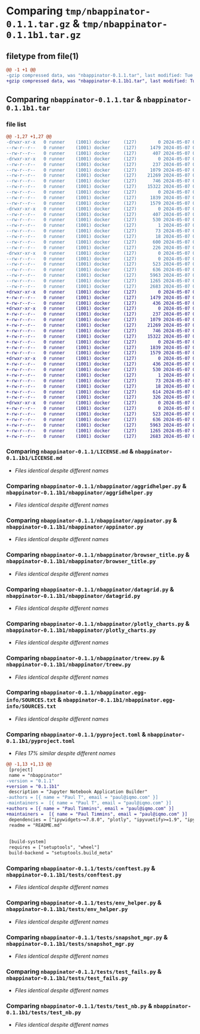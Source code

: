# Comparing `tmp/nbappinator-0.1.1.tar.gz` & `tmp/nbappinator-0.1.1b1.tar.gz`

## filetype from file(1)

```diff
@@ -1 +1 @@
-gzip compressed data, was "nbappinator-0.1.1.tar", last modified: Tue May  7 01:41:04 2024, max compression
+gzip compressed data, was "nbappinator-0.1.1b1.tar", last modified: Tue May  7 01:28:00 2024, max compression
```

## Comparing `nbappinator-0.1.1.tar` & `nbappinator-0.1.1b1.tar`

### file list

```diff
@@ -1,27 +1,27 @@
-drwxr-xr-x   0 runner    (1001) docker     (127)        0 2024-05-07 01:41:04.021704 nbappinator-0.1.1/
--rw-r--r--   0 runner    (1001) docker     (127)     1479 2024-05-07 01:40:12.000000 nbappinator-0.1.1/LICENSE.md
--rw-r--r--   0 runner    (1001) docker     (127)      407 2024-05-07 01:41:04.021704 nbappinator-0.1.1/PKG-INFO
-drwxr-xr-x   0 runner    (1001) docker     (127)        0 2024-05-07 01:41:04.021704 nbappinator-0.1.1/nbappinator/
--rw-r--r--   0 runner    (1001) docker     (127)      237 2024-05-07 01:40:12.000000 nbappinator-0.1.1/nbappinator/__init__.py
--rw-r--r--   0 runner    (1001) docker     (127)     1079 2024-05-07 01:40:12.000000 nbappinator-0.1.1/nbappinator/aggridhelper.py
--rw-r--r--   0 runner    (1001) docker     (127)    21269 2024-05-07 01:40:12.000000 nbappinator-0.1.1/nbappinator/appinator.py
--rw-r--r--   0 runner    (1001) docker     (127)      746 2024-05-07 01:40:12.000000 nbappinator-0.1.1/nbappinator/browser_title.py
--rw-r--r--   0 runner    (1001) docker     (127)    15322 2024-05-07 01:40:12.000000 nbappinator-0.1.1/nbappinator/datagrid.py
--rw-r--r--   0 runner    (1001) docker     (127)        0 2024-05-07 01:40:12.000000 nbappinator-0.1.1/nbappinator/jinjamagic.py
--rw-r--r--   0 runner    (1001) docker     (127)     1839 2024-05-07 01:40:12.000000 nbappinator-0.1.1/nbappinator/plotly_charts.py
--rw-r--r--   0 runner    (1001) docker     (127)     1579 2024-05-07 01:40:12.000000 nbappinator-0.1.1/nbappinator/treew.py
-drwxr-xr-x   0 runner    (1001) docker     (127)        0 2024-05-07 01:41:04.021704 nbappinator-0.1.1/nbappinator.egg-info/
--rw-r--r--   0 runner    (1001) docker     (127)      407 2024-05-07 01:41:04.000000 nbappinator-0.1.1/nbappinator.egg-info/PKG-INFO
--rw-r--r--   0 runner    (1001) docker     (127)      530 2024-05-07 01:41:04.000000 nbappinator-0.1.1/nbappinator.egg-info/SOURCES.txt
--rw-r--r--   0 runner    (1001) docker     (127)        1 2024-05-07 01:41:04.000000 nbappinator-0.1.1/nbappinator.egg-info/dependency_links.txt
--rw-r--r--   0 runner    (1001) docker     (127)       73 2024-05-07 01:41:04.000000 nbappinator-0.1.1/nbappinator.egg-info/requires.txt
--rw-r--r--   0 runner    (1001) docker     (127)       18 2024-05-07 01:41:04.000000 nbappinator-0.1.1/nbappinator.egg-info/top_level.txt
--rw-r--r--   0 runner    (1001) docker     (127)      600 2024-05-07 01:40:12.000000 nbappinator-0.1.1/pyproject.toml
--rw-r--r--   0 runner    (1001) docker     (127)      226 2024-05-07 01:41:04.021704 nbappinator-0.1.1/setup.cfg
-drwxr-xr-x   0 runner    (1001) docker     (127)        0 2024-05-07 01:41:04.021704 nbappinator-0.1.1/tests/
--rw-r--r--   0 runner    (1001) docker     (127)        0 2024-05-07 01:40:12.000000 nbappinator-0.1.1/tests/__init__.py
--rw-r--r--   0 runner    (1001) docker     (127)      523 2024-05-07 01:40:12.000000 nbappinator-0.1.1/tests/conftest.py
--rw-r--r--   0 runner    (1001) docker     (127)      636 2024-05-07 01:40:12.000000 nbappinator-0.1.1/tests/env_helper.py
--rw-r--r--   0 runner    (1001) docker     (127)     5963 2024-05-07 01:40:12.000000 nbappinator-0.1.1/tests/snapshot_mgr.py
--rw-r--r--   0 runner    (1001) docker     (127)     1265 2024-05-07 01:40:12.000000 nbappinator-0.1.1/tests/test_fails.py
--rw-r--r--   0 runner    (1001) docker     (127)     2683 2024-05-07 01:40:12.000000 nbappinator-0.1.1/tests/test_nb.py
+drwxr-xr-x   0 runner    (1001) docker     (127)        0 2024-05-07 01:28:00.404266 nbappinator-0.1.1b1/
+-rw-r--r--   0 runner    (1001) docker     (127)     1479 2024-05-07 01:27:07.000000 nbappinator-0.1.1b1/LICENSE.md
+-rw-r--r--   0 runner    (1001) docker     (127)      436 2024-05-07 01:28:00.404266 nbappinator-0.1.1b1/PKG-INFO
+drwxr-xr-x   0 runner    (1001) docker     (127)        0 2024-05-07 01:28:00.404266 nbappinator-0.1.1b1/nbappinator/
+-rw-r--r--   0 runner    (1001) docker     (127)      237 2024-05-07 01:27:07.000000 nbappinator-0.1.1b1/nbappinator/__init__.py
+-rw-r--r--   0 runner    (1001) docker     (127)     1079 2024-05-07 01:27:07.000000 nbappinator-0.1.1b1/nbappinator/aggridhelper.py
+-rw-r--r--   0 runner    (1001) docker     (127)    21269 2024-05-07 01:27:07.000000 nbappinator-0.1.1b1/nbappinator/appinator.py
+-rw-r--r--   0 runner    (1001) docker     (127)      746 2024-05-07 01:27:07.000000 nbappinator-0.1.1b1/nbappinator/browser_title.py
+-rw-r--r--   0 runner    (1001) docker     (127)    15322 2024-05-07 01:27:07.000000 nbappinator-0.1.1b1/nbappinator/datagrid.py
+-rw-r--r--   0 runner    (1001) docker     (127)        0 2024-05-07 01:27:07.000000 nbappinator-0.1.1b1/nbappinator/jinjamagic.py
+-rw-r--r--   0 runner    (1001) docker     (127)     1839 2024-05-07 01:27:07.000000 nbappinator-0.1.1b1/nbappinator/plotly_charts.py
+-rw-r--r--   0 runner    (1001) docker     (127)     1579 2024-05-07 01:27:07.000000 nbappinator-0.1.1b1/nbappinator/treew.py
+drwxr-xr-x   0 runner    (1001) docker     (127)        0 2024-05-07 01:28:00.404266 nbappinator-0.1.1b1/nbappinator.egg-info/
+-rw-r--r--   0 runner    (1001) docker     (127)      436 2024-05-07 01:28:00.000000 nbappinator-0.1.1b1/nbappinator.egg-info/PKG-INFO
+-rw-r--r--   0 runner    (1001) docker     (127)      530 2024-05-07 01:28:00.000000 nbappinator-0.1.1b1/nbappinator.egg-info/SOURCES.txt
+-rw-r--r--   0 runner    (1001) docker     (127)        1 2024-05-07 01:28:00.000000 nbappinator-0.1.1b1/nbappinator.egg-info/dependency_links.txt
+-rw-r--r--   0 runner    (1001) docker     (127)       73 2024-05-07 01:28:00.000000 nbappinator-0.1.1b1/nbappinator.egg-info/requires.txt
+-rw-r--r--   0 runner    (1001) docker     (127)       18 2024-05-07 01:28:00.000000 nbappinator-0.1.1b1/nbappinator.egg-info/top_level.txt
+-rw-r--r--   0 runner    (1001) docker     (127)      614 2024-05-07 01:27:07.000000 nbappinator-0.1.1b1/pyproject.toml
+-rw-r--r--   0 runner    (1001) docker     (127)      326 2024-05-07 01:28:00.404266 nbappinator-0.1.1b1/setup.cfg
+drwxr-xr-x   0 runner    (1001) docker     (127)        0 2024-05-07 01:28:00.404266 nbappinator-0.1.1b1/tests/
+-rw-r--r--   0 runner    (1001) docker     (127)        0 2024-05-07 01:27:07.000000 nbappinator-0.1.1b1/tests/__init__.py
+-rw-r--r--   0 runner    (1001) docker     (127)      523 2024-05-07 01:27:07.000000 nbappinator-0.1.1b1/tests/conftest.py
+-rw-r--r--   0 runner    (1001) docker     (127)      636 2024-05-07 01:27:07.000000 nbappinator-0.1.1b1/tests/env_helper.py
+-rw-r--r--   0 runner    (1001) docker     (127)     5963 2024-05-07 01:27:07.000000 nbappinator-0.1.1b1/tests/snapshot_mgr.py
+-rw-r--r--   0 runner    (1001) docker     (127)     1265 2024-05-07 01:27:07.000000 nbappinator-0.1.1b1/tests/test_fails.py
+-rw-r--r--   0 runner    (1001) docker     (127)     2683 2024-05-07 01:27:07.000000 nbappinator-0.1.1b1/tests/test_nb.py
```

### Comparing `nbappinator-0.1.1/LICENSE.md` & `nbappinator-0.1.1b1/LICENSE.md`

 * *Files identical despite different names*

### Comparing `nbappinator-0.1.1/nbappinator/aggridhelper.py` & `nbappinator-0.1.1b1/nbappinator/aggridhelper.py`

 * *Files identical despite different names*

### Comparing `nbappinator-0.1.1/nbappinator/appinator.py` & `nbappinator-0.1.1b1/nbappinator/appinator.py`

 * *Files identical despite different names*

### Comparing `nbappinator-0.1.1/nbappinator/browser_title.py` & `nbappinator-0.1.1b1/nbappinator/browser_title.py`

 * *Files identical despite different names*

### Comparing `nbappinator-0.1.1/nbappinator/datagrid.py` & `nbappinator-0.1.1b1/nbappinator/datagrid.py`

 * *Files identical despite different names*

### Comparing `nbappinator-0.1.1/nbappinator/plotly_charts.py` & `nbappinator-0.1.1b1/nbappinator/plotly_charts.py`

 * *Files identical despite different names*

### Comparing `nbappinator-0.1.1/nbappinator/treew.py` & `nbappinator-0.1.1b1/nbappinator/treew.py`

 * *Files identical despite different names*

### Comparing `nbappinator-0.1.1/nbappinator.egg-info/SOURCES.txt` & `nbappinator-0.1.1b1/nbappinator.egg-info/SOURCES.txt`

 * *Files identical despite different names*

### Comparing `nbappinator-0.1.1/pyproject.toml` & `nbappinator-0.1.1b1/pyproject.toml`

 * *Files 17% similar despite different names*

```diff
@@ -1,13 +1,13 @@
 [project]
 name = "nbappinator"
-version = "0.1.1"
+version = "0.1.1b1"
 description = "Jupyter Notebook Application Builder"
-authors = [{ name = "Paul T", email = "paul@iqmo.com" }]
-maintainers =  [{ name = "Paul T", email = "paul@iqmo.com" }]
+authors = [{ name = "Paul Timmins", email = "paul@iqmo.com" }]
+maintainers =  [{ name = "Paul Timmins", email = "paul@iqmo.com" }]
 dependencies = ["ipywidgets~=7.8.0", "plotly", "ipyvuetify>=1.9", "ipyaggrid", "ipytree", "pandas>=1.5.3"]
 readme = "README.md"
 
 
 [build-system]
 requires = ["setuptools", "wheel"]
 build-backend = "setuptools.build_meta"
```

### Comparing `nbappinator-0.1.1/tests/conftest.py` & `nbappinator-0.1.1b1/tests/conftest.py`

 * *Files identical despite different names*

### Comparing `nbappinator-0.1.1/tests/env_helper.py` & `nbappinator-0.1.1b1/tests/env_helper.py`

 * *Files identical despite different names*

### Comparing `nbappinator-0.1.1/tests/snapshot_mgr.py` & `nbappinator-0.1.1b1/tests/snapshot_mgr.py`

 * *Files identical despite different names*

### Comparing `nbappinator-0.1.1/tests/test_fails.py` & `nbappinator-0.1.1b1/tests/test_fails.py`

 * *Files identical despite different names*

### Comparing `nbappinator-0.1.1/tests/test_nb.py` & `nbappinator-0.1.1b1/tests/test_nb.py`

 * *Files identical despite different names*


